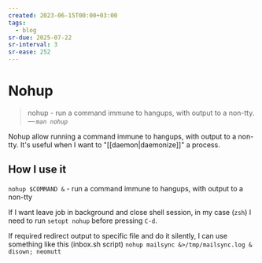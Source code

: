 ```yaml
---
created: 2023-06-15T00:00+03:00
tags:
  - blog
sr-due: 2025-07-22
sr-interval: 3
sr-ease: 252
---
```


# Nohup

> nohup - run a command immune to hangups, with output to a non-tty.\
> — <cite>`man nohup`</cite>

Nohup allow running a command immune to hangups, with output to a non-tty. It's
useful when I want to "[[daemon|daemonize]]" a process.

## How I use it

`nohup $COMMAND &` - run a command immune to hangups, with output to a non-tty

If I want leave job in background and close shell session, in my case (`zsh`) I
need to run `setopt nohup` before pressing `C-d`.

If required redirect output to specific file and do it silently, I can use
something like this (inbox.sh script)
`nohup mailsync &>/tmp/mailsync.log & disown; neomutt`
